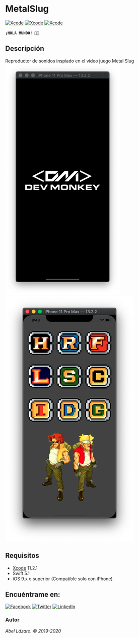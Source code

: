 # MetalSlug

[![Xcode](https://img.shields.io/badge/Xcode-11.2.1-blue)]()
[![Xcode](https://img.shields.io/badge/Swift-5.2-orange)]()
[![Xcode](https://img.shields.io/badge/iOs-9.x%2B-lightgrey)]()

**`¡HOLA MUNDO! 👋🏼`**

## Descripción
Reproductor de sonidos inspiado en el video juego Metal Slug
![Screenshot](./Screens/splashscreen.png)
![Screenshot](./Screens/mainscreen.png)

## Requisitos
* [Xcode](https://developer.apple.com/xcode/) 11.2.1
* Swift 5.1
* iOS 9.x o superior (Compatible solo con iPhone)

## Encuéntrame en:
[![Facebook](https://img.shields.io/badge/Facebook-devm0nk3y-blue.svg?style=for-the-badge)](https://facebook.com/devm0nk3y)
[![Twitter](https://img.shields.io/badge/twitter-@devm0nk3y-blue.svg?style=for-the-badge)](https://twitter.com/devm0nk3y)
[![LinkedIn](https://img.shields.io/badge/LinkedIn-AbelLázaro-blue.svg?style=for-the-badge)](https://www.linkedin.com/in/abellazaro/)

### Autor
*Abel Lázaro. © 2019-2020*
